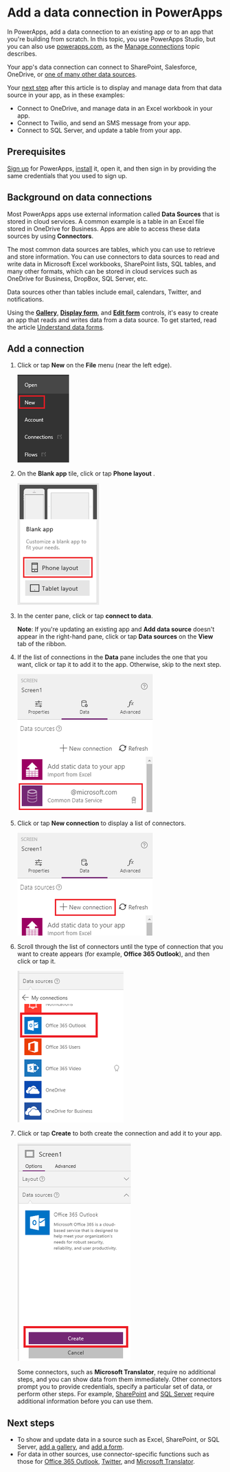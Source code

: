 <properties	pageTitle="Add a data connection in an app | Microsoft PowerApps"
	description="Add a data connection in an existing app or a blank app"
	services=""
	suite="powerapps"
	documentationCenter="na"
	authors="archnair"
	manager="anneta"
	editor=""
	tags=""/>

<tags
   ms.service="powerapps"
   ms.devlang="na"
   ms.topic="article"
   ms.tgt_pltfrm="na"
   ms.workload="na"
   ms.date="03/09/2017"
   ms.author="archanan"/>

# Add a data connection in PowerApps #
In PowerApps, add a data connection to an existing app or to an app that you're building from scratch. In this topic, you use PowerApps Studio, but you can also use [powerapps.com](https://web.powerapps.com), as the [Manage connections](add-manage-connections.md) topic describes.

Your app's data connection can connect to SharePoint, Salesforce, OneDrive, or [one of many other data sources](connections-list.md).

Your [next step](#next-steps) after this article is to display and manage data from that data source in your app, as in these examples:

- Connect to OneDrive, and manage data in an Excel workbook in your app.
- Connect to Twilio, and send an SMS message from your app.
- Connect to SQL Server, and update a table from your app.

## Prerequisites ##
[Sign up](signup-for-powerapps.md) for PowerApps, [install](http://aka.ms/powerappsinstall) it, open it, and then sign in by providing the same credentials that you used to sign up.

## Background on data connections ##
Most PowerApps apps use external information called **Data Sources** that is stored in cloud services. A common example is a table in an Excel file stored in OneDrive for Business. Apps are able to access these data sources by using **Connectors**.

The most common data sources are tables, which you can use to retrieve and store information. You can use connectors to data sources to read and write data in Microsoft Excel workbooks, SharePoint lists, SQL tables, and many other formats, which can be stored in cloud services such as OneDrive for Business, DropBox, SQL Server, etc.

Data sources other than tables include email, calendars, Twitter, and notifications.

Using the **[Gallery](controls/control-gallery.md)**, **[Display form](controls/control-form-detail.md)**, and **[Edit form](controls/control-form-detail.md)** controls, it's easy to create an app that reads and writes data from a data source. To get started, read the article [Understand data forms](working-with-forms.md).

## Add a connection ##
1. Click or tap **New** on the **File** menu (near the left edge).

	![New option on the File menu](./media/add-data-connection/file-new.png)

1. On the **Blank app** tile, click or tap **Phone layout** .

	![Create an app from scratch](./media/add-data-connection/blank-app.png)

1. In the center pane, click or tap **connect to data**.

	**Note**: If you're updating an existing app and **Add data source** doesn't appear in the right-hand pane, click or tap **Data sources** on the **View** tab of the ribbon.

1. If the list of connections in the **Data** pane includes the one that you want, click or tap it to add it to the app. Otherwise, skip to the next step.

	![Add data source](./media/add-data-connection/choose-existing-connections.png)

1. Click or tap **New connection** to display a list of connectors.

	![Add connection](./media/add-data-connection/new-connection.png)

1. Scroll through the list of connectors until the type of connection that you want to create appears (for example, **Office 365 Outlook**), and then click or tap it.

	![Choose connection](./media/add-data-connection/choose-connection.png)

1. Click or tap **Create** to both create the connection and add it to your app.

	![Connect button](./media/add-data-connection/connect-button.png)

	Some connectors, such as **Microsoft Translator**, require no additional steps, and you can show data from them immediately. Other connectors prompt you to provide credentials, specify a particular set of data, or perform other steps. For example, [SharePoint](connection-sharepoint-online.md) and [SQL Server](connection-azure-sqldatabase.md) require additional information before you can use them.

## Next steps ##
- To show and update data in a source such as Excel, SharePoint, or SQL Server, [add a gallery](add-gallery.md), and [add a form](add-form.md).
- For data in other sources, use connector-specific functions such as those for [Office 365 Outlook](connection-office365-outlook.md), [Twitter](connection-twitter.md), and [Microsoft Translator](connection-microsoft-translator.md).
